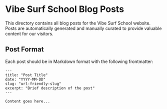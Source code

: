 # Vibe Surf School Blog Posts

This directory contains all blog posts for the Vibe Surf School website.
Posts are automatically generated and manually curated to provide valuable content for our visitors.

## Post Format

Each post should be in Markdown format with the following frontmatter:

```
---
title: "Post Title"
date: "YYYY-MM-DD"
slug: "url-friendly-slug"
excerpt: "Brief description of the post"
---

Content goes here...
```
